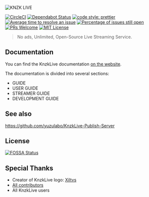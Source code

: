 ![KNZK LIVE](https://user-images.githubusercontent.com/38746192/54084345-d1668380-4372-11e9-96b9-42361b974953.gif)

[![CircleCI](https://circleci.com/gh/KnzkDev/KnzkLive.svg?style=svg)](https://circleci.com/gh/KnzkDev/KnzkLive)
[![Dependabot Status](https://api.dependabot.com/badges/status?host=github&repo=KnzkDev/KnzkLive)](https://dependabot.com)
[![code style: prettier](https://badgen.net/badge/code%20style/prettier/pink)](https://github.com/prettier/prettier)
[![Average time to resolve an issue](https://isitmaintained.com/badge/resolution/KnzkDev/KnzkLive.svg)](https://isitmaintained.com/project/KnzkDev/KnzkLive 'Average time to resolve an issue')
[![Percentage of issues still open](https://isitmaintained.com/badge/open/KnzkDev/KnzkLive.svg)](https://isitmaintained.com/project/KnzkDev/KnzkLive 'Percentage of issues still open')
[![PRs Welcome](https://badgen.net/badge/PRs/welcome/green)](http://makeapullrequest.com)
[![MIT License](https://badgen.net/badge/license/MPL-2.0/blue)](LICENSE)

> No ads, Unlimited, Open-Source Live Streaming Service.

## Documentation

You can find the KnzkLive documentation [on the website](https://knzklive-docs.knzk.me).

The documentation is divided into several sections:

- GUIDE
- USER GUIDE
- STREAMER GUIDE
- DEVELOPMENT GUIDE

## See also

https://github.com/yuzulabo/KnzkLive-Publish-Server

## License

[![FOSSA Status](https://app.fossa.io/api/projects/custom%2B5332%2Fgit%40github.com%3AKnzkDev%2FKnzkLive.git.svg?type=large)](https://app.fossa.io/projects/custom%2B5332%2Fgit%40github.com%3AKnzkDev%2FKnzkLive.git?ref=badge_large)

## Special Thanks

- Creator of KnzkLive logo: [Xiltvs](https://pawoo.net/@Xiltvs)
- [All contributors](https://github.com/KnzkDev/KnzkLive/graphs/contributors)
- All KnzkLive users
